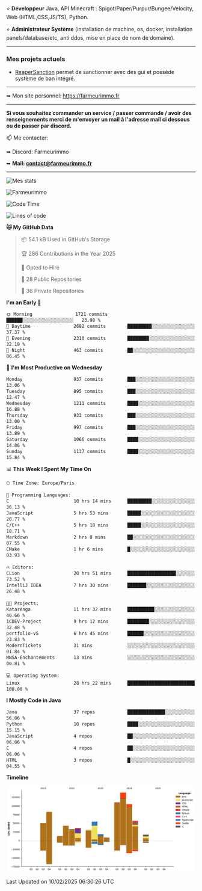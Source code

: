 ⭐ **Développeur** Java, API Minecraft : Spigot/Paper/Purpur/Bungee/Velocity, Web (HTML,CSS,JS/TS), Python.

⭐ **Administrateur Système** (installation de machine, os, docker, installation panels/database/etc, anti ddos, mise en place de nom de domaine).

---

### Mes projets actuels
- [ReaperSanction](https://www.spigotmc.org/resources/reapersanction.89580/) permet de sanctionner avec des gui et possède système de ban intégré.

---

➥ Mon site personnel: https://farmeurimmo.fr

---

**Si vous souhaitez commander un service / passer commande / avoir des renseignements merci de m'envoyer un mail à l'adresse mail ci dessous ou de passer par discord.**

📫 Me contacter:
 
   ➥ Discord: Farmeurimmo
   
   ➥ **Mail: contact@farmeurimmo.fr**

---

![Mes stats](https://github-readme-stats.farmeurimmo.fr/api?username=Farmeurimmo&count_private=true&show_icons=true&theme=radical)

<img src="https://komarev.com/ghpvc/?username=Farmeurimmo" alt="Farmeurimmo" />

<!--START_SECTION:waka-->
![Code Time](http://img.shields.io/badge/Code%20Time-1%2C843%20hrs%2043%20mins-blue)

![Lines of code](https://img.shields.io/badge/From%20Hello%20World%20I%27ve%20Written-797.5%20thousand%20lines%20of%20code-blue)

**🐱 My GitHub Data** 

> 📦 54.1 kB Used in GitHub's Storage 
 > 
> 🏆 286 Contributions in the Year 2025
 > 
> 💼 Opted to Hire
 > 
> 📜 28 Public Repositories 
 > 
> 🔑 36 Private Repositories 
 > 
**I'm an Early 🐤** 

```text
🌞 Morning                1721 commits        ██████░░░░░░░░░░░░░░░░░░░   23.98 % 
🌆 Daytime                2682 commits        █████████░░░░░░░░░░░░░░░░   37.37 % 
🌃 Evening                2310 commits        ████████░░░░░░░░░░░░░░░░░   32.19 % 
🌙 Night                  463 commits         ██░░░░░░░░░░░░░░░░░░░░░░░   06.45 % 
```
📅 **I'm Most Productive on Wednesday** 

```text
Monday                   937 commits         ███░░░░░░░░░░░░░░░░░░░░░░   13.06 % 
Tuesday                  895 commits         ███░░░░░░░░░░░░░░░░░░░░░░   12.47 % 
Wednesday                1211 commits        ████░░░░░░░░░░░░░░░░░░░░░   16.88 % 
Thursday                 933 commits         ███░░░░░░░░░░░░░░░░░░░░░░   13.00 % 
Friday                   997 commits         ███░░░░░░░░░░░░░░░░░░░░░░   13.89 % 
Saturday                 1066 commits        ████░░░░░░░░░░░░░░░░░░░░░   14.86 % 
Sunday                   1137 commits        ████░░░░░░░░░░░░░░░░░░░░░   15.84 % 
```


📊 **This Week I Spent My Time On** 

```text
🕑︎ Time Zone: Europe/Paris

💬 Programming Languages: 
C                        10 hrs 14 mins      █████████░░░░░░░░░░░░░░░░   36.13 % 
JavaScript               5 hrs 53 mins       █████░░░░░░░░░░░░░░░░░░░░   20.77 % 
C/C++                    5 hrs 18 mins       █████░░░░░░░░░░░░░░░░░░░░   18.71 % 
Markdown                 2 hrs 8 mins        ██░░░░░░░░░░░░░░░░░░░░░░░   07.55 % 
CMake                    1 hr 6 mins         █░░░░░░░░░░░░░░░░░░░░░░░░   03.93 % 

🔥 Editors: 
CLion                    20 hrs 51 mins      ██████████████████░░░░░░░   73.52 % 
IntelliJ IDEA            7 hrs 30 mins       ███████░░░░░░░░░░░░░░░░░░   26.48 % 

🐱‍💻 Projects: 
Katarenga                11 hrs 32 mins      ██████████░░░░░░░░░░░░░░░   40.66 % 
1CDEV-Project            9 hrs 12 mins       ████████░░░░░░░░░░░░░░░░░   32.48 % 
portfolio-v5             6 hrs 45 mins       ██████░░░░░░░░░░░░░░░░░░░   23.83 % 
ModernTickets            31 mins             ░░░░░░░░░░░░░░░░░░░░░░░░░   01.84 % 
MNSA-Enchantements       13 mins             ░░░░░░░░░░░░░░░░░░░░░░░░░   00.81 % 

💻 Operating System: 
Linux                    28 hrs 22 mins      █████████████████████████   100.00 % 
```

**I Mostly Code in Java** 

```text
Java                     37 repos            ██████████████░░░░░░░░░░░   56.06 % 
Python                   10 repos            ████░░░░░░░░░░░░░░░░░░░░░   15.15 % 
JavaScript               4 repos             ██░░░░░░░░░░░░░░░░░░░░░░░   06.06 % 
C                        4 repos             ██░░░░░░░░░░░░░░░░░░░░░░░   06.06 % 
HTML                     3 repos             █░░░░░░░░░░░░░░░░░░░░░░░░   04.55 % 
```



**Timeline**

![Lines of Code chart](https://raw.githubusercontent.com/Farmeurimmo/Farmeurimmo/main/assets/bar_graph.png)


 Last Updated on 10/02/2025 06:30:26 UTC
<!--END_SECTION:waka-->
